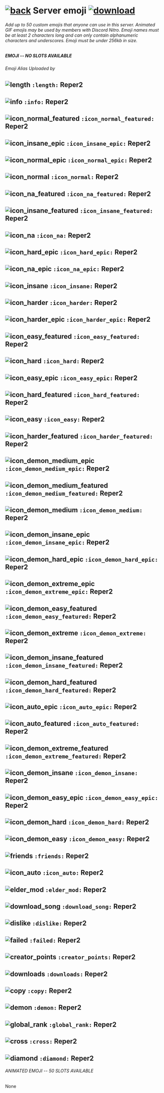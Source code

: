 # [![back](https://cdn.discordapp.com/emojis/887168885747511396?size=32)](https://reper2.github.io/Downloadable-Files/discord/guilds/885670545981579315) Server emoji [![download](https://cdn.discordapp.com/emojis/885670815725674527.png?size=32)](https://raw.githubusercontent.com/Reper2/Downloadable-Files/master/discord/guilds/885670545981579315/emoji.md)

###### Add up to 50 custom emojis that anyone can use in this server. Animated GIF emojis may be used by members with Discord Nitro. Emoji names must be at least 2 characters long and can only contain alphanumeric characters and underscores. Emoji must be under 256kb in size.

##### EMOJI -- NO SLOTS AVAILABLE

###### Emoji Alias Uploaded by

![length](https://cdn.discordapp.com/emojis/885788886821904424.png?size=32) `:length:` Reper2
---

![info](https://cdn.discordapp.com/emojis/885671117728137308.png?size=32) `:info:` Reper2
---

![icon_normal_featured](https://cdn.discordapp.com/emojis/885671117711372298.png?size=32) `:icon_normal_featured:` Reper2
---

![icon_insane_epic](https://cdn.discordapp.com/emojis/885670991638954034.png?size=32) `:icon_insane_epic:` Reper2
---

![icon_normal_epic](https://cdn.discordapp.com/emojis/885670991630577755.png?size=32) `:icon_normal_epic:` Reper2
---

![icon_normal](https://cdn.discordapp.com/emojis/885670991529934868.png?size=32) `:icon_normal:` Reper2
---

![icon_na_featured](https://cdn.discordapp.com/emojis/885670991508963370.png?size=32) `:icon_na_featured:` Reper2
---

![icon_insane_featured](https://cdn.discordapp.com/emojis/885670991487979572.png?size=32) `:icon_insane_featured:` Reper2
---

![icon_na](https://cdn.discordapp.com/emojis/885670991307608065.png?size=32) `:icon_na:` Reper2
---

![icon_hard_epic](https://cdn.discordapp.com/emojis/885670991186001931.png?size=32) `:icon_hard_epic:` Reper2
---

![icon_na_epic](https://cdn.discordapp.com/emojis/885670991160807425.png?size=32) `:icon_na_epic:` Reper2
---

![icon_insane](https://cdn.discordapp.com/emojis/885670991110504510.png?size=32) `:icon_insane:` Reper2
---

![icon_harder](https://cdn.discordapp.com/emojis/885670991085326366.png?size=32) `:icon_harder:` Reper2
---

![icon_harder_epic](https://cdn.discordapp.com/emojis/885670991068528672.png?size=32) `:icon_harder_epic:` Reper2
---

![icon_easy_featured](https://cdn.discordapp.com/emojis/885670991026614272.png?size=32) `:icon_easy_featured:` Reper2
---

![icon_hard](https://cdn.discordapp.com/emojis/885670990976274482.png?size=32) `:icon_hard:` Reper2
---

![icon_easy_epic](https://cdn.discordapp.com/emojis/885670990938529802.png?size=32) `:icon_easy_epic:` Reper2
---

![icon_hard_featured](https://cdn.discordapp.com/emojis/885670990900776971.png?size=32) `:icon_hard_featured:` Reper2
---

![icon_easy](https://cdn.discordapp.com/emojis/885670990875611146.png?size=32) `:icon_easy:` Reper2
---

![icon_harder_featured](https://cdn.discordapp.com/emojis/885670990875594773.png?size=32) `:icon_harder_featured:` Reper2
---

![icon_demon_medium_epic](https://cdn.discordapp.com/emojis/885670990804308019.png?size=32) `:icon_demon_medium_epic:` Reper2
---

![icon_demon_medium_featured](https://cdn.discordapp.com/emojis/885670990623965266.png?size=32) `:icon_demon_medium_featured:` Reper2
---

![icon_demon_medium](https://cdn.discordapp.com/emojis/885670990548455456.png?size=32) `:icon_demon_medium:` Reper2
---

![icon_demon_insane_epic](https://cdn.discordapp.com/emojis/885670818607144990.png?size=32) `:icon_demon_insane_epic:` Reper2
---

![icon_demon_hard_epic](https://cdn.discordapp.com/emojis/885670818435190824.png?size=32) `:icon_demon_hard_epic:` Reper2
---

![icon_demon_extreme_epic](https://cdn.discordapp.com/emojis/885670818217078814.png?size=32) `:icon_demon_extreme_epic:` Reper2
---

![icon_demon_easy_featured](https://cdn.discordapp.com/emojis/885670816862322758.png?size=32) `:icon_demon_easy_featured:` Reper2
---

![icon_demon_extreme](https://cdn.discordapp.com/emojis/885670817327902780.png?size=32) `:icon_demon_extreme:` Reper2
---

![icon_demon_insane_featured](https://cdn.discordapp.com/emojis/885670817051066368.png?size=32) `:icon_demon_insane_featured:` Reper2
---

![icon_demon_hard_featured](https://cdn.discordapp.com/emojis/885670817004937276.png?size=32) `:icon_demon_hard_featured:` Reper2
---

![icon_auto_epic](https://cdn.discordapp.com/emojis/885670817004933120.png?size=32) `:icon_auto_epic:` Reper2
---

![icon_auto_featured](https://cdn.discordapp.com/emojis/885670816983953498.png?size=32) `:icon_auto_featured:` Reper2
---

![icon_demon_extreme_featured](https://cdn.discordapp.com/emojis/885670816937820170.png?size=32) `:icon_demon_extreme_featured:` Reper2
---

![icon_demon_insane](https://cdn.discordapp.com/emojis/885670816912662658.png?size=32) `:icon_demon_insane:` Reper2
---

![icon_demon_easy_epic](https://cdn.discordapp.com/emojis/885670816862322758.png?size=32) `:icon_demon_easy_epic:` Reper2
---

![icon_demon_hard](https://cdn.discordapp.com/emojis/885670816493224009.png?size=32) `:icon_demon_hard:` Reper2
---

![icon_demon_easy](https://cdn.discordapp.com/emojis/885670816312885268.png?size=32) `:icon_demon_easy:` Reper2
---

![friends](https://cdn.discordapp.com/emojis/885670816094769152.png?size=32) `:friends:` Reper2
---

![icon_auto](https://cdn.discordapp.com/emojis/885670816010862622.png?size=32) `:icon_auto:` Reper2
---

![elder_mod](https://cdn.discordapp.com/emojis/885670815755038740.png?size=32) `:elder_mod:` Reper2
---

![download_song](https://cdn.discordapp.com/emojis/885670815725674527.png?size=32) `:download_song:` Reper2
---

![dislike](https://cdn.discordapp.com/emojis/885670815645966336.png?size=32) `:dislike:` Reper2
---

![failed](https://cdn.discordapp.com/emojis/885670815591436358.png?size=32) `:failed:` Reper2
---

![creator_points](https://cdn.discordapp.com/emojis/885670815566290994.png?size=32) `:creator_points:` Reper2
---

![downloads](https://cdn.discordapp.com/emojis/885670815490781246.png?size=32) `:downloads:` Reper2
---

![copy](https://cdn.discordapp.com/emojis/885670815482408960.png?size=32) `:copy:` Reper2
---

![demon](https://cdn.discordapp.com/emojis/885670815364956181.png?size=32) `:demon:` Reper2
---

![global_rank](https://cdn.discordapp.com/emojis/885670815318810666.png?size=32) `:global_rank:` Reper2
---

![cross](https://cdn.discordapp.com/emojis/885670815276867665.png?size=32) `:cross:` Reper2
---

![diamond](https://cdn.discordapp.com/emojis/885670815067148329.png?size=32) `:diamond:` Reper2
---

###### ANIMATED EMOJI -- 50 SLOTS AVAILABLE

None
